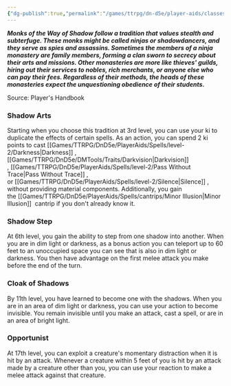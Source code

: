 ```yaml
---
{"dg-publish":true,"permalink":"/games/ttrpg/dn-d5e/player-aids/classes/class-specialisations/monk-way-of-the-shadow/","tags":["Sub-Class","TTRPG/DND/5e"],"noteIcon":""}
---
```



**_Monks of the Way of Shadow follow a tradition that values stealth and subterfuge. These monks might be called ninjas or shadowdancers, and they serve as spies and assassins. Sometimes the members of a ninja monastery are family members, forming a clan sworn to secrecy about their arts and missions. Other monasteries are more like thieves' guilds, hiring out their services to nobles, rich merchants, or anyone else who can pay their fees. Regardless of their methods, the heads of these monasteries expect the unquestioning obedience of their students._**

Source: Player's Handbook

### Shadow Arts

Starting when you choose this tradition at 3rd level, you can use your ki to duplicate the effects of certain spells. As an action, you can spend 2 ki points to cast [[Games/TTRPG/DnD5e/PlayerAids/Spells/level-2/Darkness\|Darkness]] ,[[Games/TTRPG/DnD5e/DMTools/Traits/Darkvision\|Darkvision]] , [[Games/TTRPG/DnD5e/PlayerAids/Spells/level-2/Pass Without Trace\|Pass Without Trace]] , or [[Games/TTRPG/DnD5e/PlayerAids/Spells/level-2/Silence\|Silence]] , without providing material components. Additionally, you gain the [[Games/TTRPG/DnD5e/PlayerAids/Spells/cantrips/Minor Illusion\|Minor Illusion]]  cantrip if you don't already know it.

### Shadow Step

At 6th level, you gain the ability to step from one shadow into another. When you are in dim light or darkness, as a bonus action you can teleport up to 60 feet to an unoccupied space you can see that is also in dim light or darkness. You then have advantage on the first melee attack you make before the end of the turn.

### Cloak of Shadows

By 11th level, you have learned to become one with the shadows. When you are in an area of dim light or darkness, you can use your action to become invisible. You remain invisible until you make an attack, cast a spell, or are in an area of bright light.

### Opportunist

At 17th level, you can exploit a creature's momentary distraction when it is hit by an attack. Whenever a creature within 5 feet of you is hit by an attack made by a creature other than you, you can use your reaction to make a melee attack against that creature.

